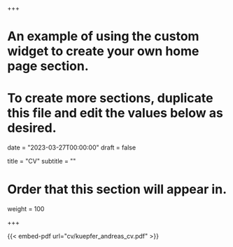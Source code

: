 +++
# An example of using the custom widget to create your own home page section.
# To create more sections, duplicate this file and edit the values below as desired.

date = "2023-03-27T00:00:00"
draft = false

title = "CV"
subtitle = ""

# Order that this section will appear in.
weight = 100

+++

{{< embed-pdf url="cv/kuepfer_andreas_cv.pdf" >}}